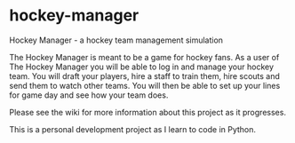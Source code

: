 # hockey-manager

Hockey Manager - a hockey team management simulation

The Hockey Manager is meant to be a game for hockey fans.  As a user of The Hockey Manager you will be able to log in and manage your hockey team.  You will draft your players, hire a staff to train them, hire scouts and send them to watch other teams.  You will then be able to set up your lines for game day and see how your team does.

Please see the wiki for more information about this project as it progresses.

This is a personal development project as I learn to code in Python.
